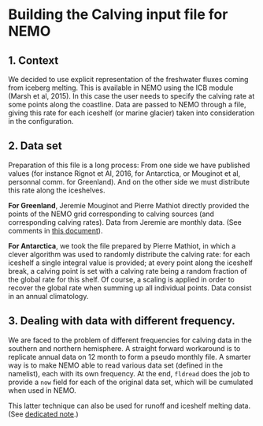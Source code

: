 # Building the Calving input file for NEMO
## 1. Context
We decided to use explicit representation of the freshwater fluxes coming from iceberg melting. This is available in NEMO 
using the ICB module (Marsh et al, 2015).  In this case the user needs to specify the calving rate at some  points along 
the coastline. Data are passed to NEMO through a file, giving this rate for each iceshelf (or marine glacier) taken into 
consideration in the configuration.

## 2. Data set
Preparation of this file is a long process: From one side we have published values (for instance Rignot et Al, 2016, 
for Antarctica, or Mouginot et al, personnal comm. for Greenland). And on the other side we must distribute this rate 
along the iceshelves. 

**For Greenland**, Jeremie Mouginot and Pierre Mathiot directly provided the points of the NEMO grid corresponding to 
calving sources (and corresponding calving rates).  Data from Jeremie are monthly data. (See comments in 
[this document](../RUNOFF_GREENLAND/README.md)).

**For Antarctica**, we took the file prepared by Pierre Mathiot, in which a clever algorithm was used to randomly distribute 
the  calving rate: for each iceshelf a single integral value is provided; at every point along the iceshelf break, a calving point is set with a calving rate being a random fraction of the global rate for this shelf. Of course, a scaling is applied in order to recover the global rate when summing up all individual points. Data consist in an annual climatology.

## 3. Dealing with data with different frequency.
We are faced to the problem of different frequencies for calving data in the southern and northern hemisphere. A straight forward workaround is to replicate
annual data on 12 month to form a pseudo monthly file.  A smarter way is to make NEMO able to read various data set (defined in the namelist), each with its own
frequency.  At the end, `fldread` does the job to provide a `now` field for each of the original data set,  which will be cumulated when used in NEMO.

This latter technique can also be used for runoff and iceshelf melting  data. (See [dedicated note](../../../Doc/Multiple_frequency_runoff.md).)
